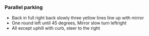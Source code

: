 ### Parallel parking

* Back in full right back slowly three yellow lines line up with mirror
* One round left until 45 degrees, Mirror slow turn leftright
* All except uphill with curb, steer to the right